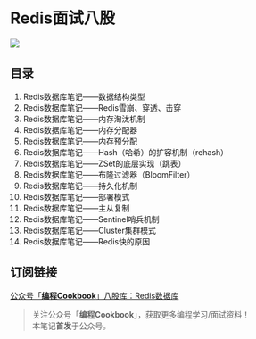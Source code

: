 # Redis面试八股
![](https://github.com/CodingCookbook/Redis/blob/main/File/gzh.png)

## 目录
1. Redis数据库笔记——数据结构类型  
2. Redis数据库笔记——Redis雪崩、穿透、击穿  
3. Redis数据库笔记——内存淘汰机制  
4. Redis数据库笔记——内存分配器  
5. Redis数据库笔记——内存预分配  
6. Redis数据库笔记——Hash（哈希）的扩容机制（rehash）  
7. Redis数据库笔记——ZSet的底层实现（跳表）  
8. Redis数据库笔记——布隆过滤器（BloomFilter）  
9. Redis数据库笔记——持久化机制  
10. Redis数据库笔记——部署模式  
11. Redis数据库笔记——主从复制  
12. Redis数据库笔记——Sentinel哨兵机制  
13. Redis数据库笔记——Cluster集群模式  
14. Redis数据库笔记——Redis快的原因  

## 订阅链接
[公众号「**编程Cookbook**」八股库：Redis数据库](https://mp.weixin.qq.com/template/article/1740398587/index.html)


> 关注公众号「**编程Cookbook**」，获取更多编程学习/面试资料！  
> 本笔记**首发**于公众号。
